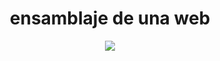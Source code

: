 <div align="center">
	<h1>ensamblaje de una web</h1>
	<a href="https://github.com/NekoShooter/jugandoAserFront-end/blob/ensamblajeWeb-navbarYproducts/ensamblajeWeb/main.js"><img src="https://media.giphy.com/media/9yN9QxnWtxb36mitkm/giphy.gif"></a>
</div>
